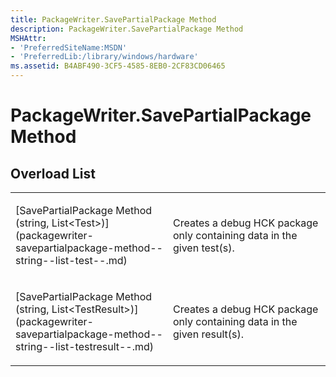 ```yaml
---
title: PackageWriter.SavePartialPackage Method
description: PackageWriter.SavePartialPackage Method
MSHAttr:
- 'PreferredSiteName:MSDN'
- 'PreferredLib:/library/windows/hardware'
ms.assetid: B4ABF490-3CF5-4585-8EB0-2CF83CD06465
---
```


# PackageWriter.SavePartialPackage Method


## <span id="Overload_List"></span><span id="overload_list"></span><span id="OVERLOAD_LIST"></span>Overload List


<table>
<colgroup>
<col width="50%" />
<col width="50%" />
</colgroup>
<tbody>
<tr class="odd">
<td><p>[SavePartialPackage Method (string, List&lt;Test&gt;)](packagewriter-savepartialpackage-method--string--list-test--.md)</p></td>
<td><p>Creates a debug HCK package only containing data in the given test(s).</p></td>
</tr>
<tr class="even">
<td><p>[SavePartialPackage Method (string, List&lt;TestResult&gt;)](packagewriter-savepartialpackage-method--string--list-testresult--.md)</p></td>
<td><p>Creates a debug HCK package only containing data in the given result(s).</p></td>
</tr>
</tbody>
</table>

 

 

 






